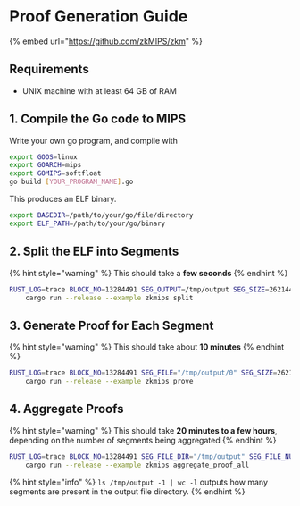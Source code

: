 # Proof Generation Guide

{% embed url="https://github.com/zkMIPS/zkm" %}

## Requirements

* UNIX machine with at least 64 GB of RAM

## 1. Compile the Go code to MIPS

Write your own go program, and compile with

```sh
export GOOS=linux
export GOARCH=mips
export GOMIPS=softfloat
go build [YOUR_PROGRAM_NAME].go
```

This produces an ELF binary.

```sh
export BASEDIR=/path/to/your/go/file/directory
export ELF_PATH=/path/to/your/go/binary
```

## 2. Split the ELF into Segments

{% hint style="warning" %}
This should take a **few seconds**
{% endhint %}

```sh
RUST_LOG=trace BLOCK_NO=13284491 SEG_OUTPUT=/tmp/output SEG_SIZE=262144 \
    cargo run --release --example zkmips split
```

## 3. Generate Proof for Each Segment

{% hint style="warning" %}
This should take about **10 minutes**
{% endhint %}

```sh
RUST_LOG=trace BLOCK_NO=13284491 SEG_FILE="/tmp/output/0" SEG_SIZE=262144 \
    cargo run --release --example zkmips prove
```

## 4. Aggregate Proofs

{% hint style="warning" %}
This should take **20 minutes to a few hours**, depending on the number of segments being aggregated
{% endhint %}

```sh
RUST_LOG=trace BLOCK_NO=13284491 SEG_FILE_DIR="/tmp/output" SEG_FILE_NUM=$(ls /tmp/output -1 | wc -l) SEG_SIZE=262144 \
    cargo run --release --example zkmips aggregate_proof_all
```

{% hint style="info" %}
`ls /tmp/output -1 | wc -l` outputs how many segments are present in the output file directory.
{% endhint %}
